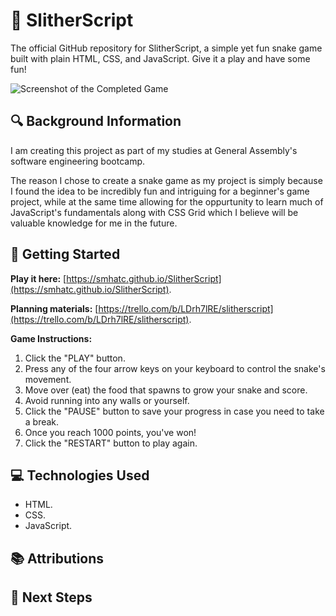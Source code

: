 # 🐍 SlitherScript
The official GitHub repository for SlitherScript, a simple yet fun snake game built with plain HTML, CSS, and JavaScript. Give it a play and have some fun!

<img src="" alt="Screenshot of the Completed Game" width="" height="">

## 🔍 Background Information
I am creating this project as part of my studies at General Assembly's software engineering bootcamp.

The reason I chose to create a snake game as my project is simply because I found the idea to be incredibly fun and intriguing for a beginner's game project, while at the same time allowing for the oppurtunity to learn much of JavaScript's fundamentals along with CSS Grid which I believe will be valuable knowledge for me in the future.

## 🚀 Getting Started
**Play it here:** [https://smhatc.github.io/SlitherScript](https://smhatc.github.io/SlitherScript).

**Planning materials:** [https://trello.com/b/LDrh7lRE/slitherscript](https://trello.com/b/LDrh7lRE/slitherscript).

**Game Instructions:**
1. Click the "PLAY" button.
2. Press any of the four arrow keys on your keyboard to control the snake's movement.
3. Move over (eat) the food that spawns to grow your snake and score.
4. Avoid running into any walls or yourself.
5. Click the "PAUSE" button to save your progress in case you need to take a break.
6. Once you reach 1000 points, you've won!
7. Click the "RESTART" button to play again.

## 💻 Technologies Used
- HTML.
- CSS.
- JavaScript.

## 📚 Attributions


## 🤔 Next Steps
